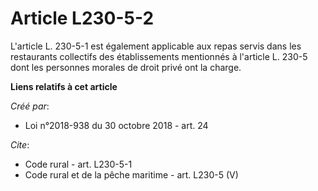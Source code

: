 # Article L230-5-2

L'article L. 230-5-1 est également applicable aux repas servis dans les restaurants collectifs des établissements mentionnés
à l'article L. 230-5 dont les personnes morales de droit privé ont la charge.

**Liens relatifs à cet article**

_Créé par_:

  - Loi n°2018-938 du 30 octobre 2018 - art. 24

_Cite_:

  - Code rural - art. L230-5-1
  - Code rural et de la pêche maritime - art. L230-5 (V)
